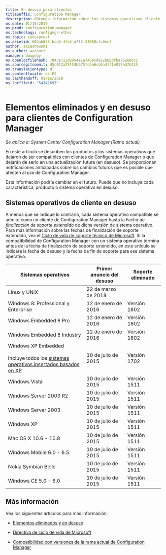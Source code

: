 ```yaml
---
title: En desuso para clientes
titleSuffix: Configuration Manager
description: Obtenga información sobre los sistemas operativos cliente que Configuration Manager ya no admite.
ms.date: 01/15/2019
ms.prod: configuration-manager
ms.technology: configmgr-other
ms.topic: conceptual
ms.assetid: 604ab835-bce3-4fe3-a7f3-3f059cfc0ecf
author: aczechowski
ms.author: aaroncz
manager: dougeby
ms.openlocfilehash: 784ce722d9854e1a7466cd922b65dfba762e8bc1
ms.sourcegitcommit: d5c013a29f53b975fe3a6cb0a41f1e817bd7b235
ms.translationtype: HT
ms.contentlocale: es-ES
ms.lasthandoff: 01/16/2019
ms.locfileid: "54342693"
---
```

# <a name="removed-and-deprecated-items-for-configuration-manager-clients"></a>Elementos eliminados y en desuso para clientes de Configuration Manager

*Se aplica a: System Center Configuration Manager (Rama actual)*

En este artículo se describen los productos y los sistemas operativos que dejaron de ser compatibles con clientes de Configuration Manager o que dejarán de serlo en una actualización futura (en desuso). Se proporcionan notificaciones anticipadas sobre los cambios futuros que es posible que afecten al uso de Configuration Manager.  

Esta información podría cambiar en el futuro. Puede que no incluya cada característica, producto o sistema operativo en desuso.  


## <a name="deprecated-client-operating-systems"></a>Sistemas operativos de cliente en desuso  

A menos que se indique lo contrario, cada sistema operativo compatible se admite como un cliente de Configuration Manager hasta la *Fecha de finalización de soporte extendido* de dicha versión de sistema operativo. Para más información sobre las fechas de finalización de soporte extendido, vea el [Ciclo de vida de soporte técnico de Microsoft](https://support.microsoft.com/lifecycle). Si la compatibilidad de Configuration Manager con un sistema operativo termina antes de la fecha de finalización de soporte extendido, en este artículo se indicará la fecha de desuso y la fecha de fin de soporte para ese sistema operativo.  

|**Sistemas operativos**|**Primer anuncio del desuso**|**Soporte eliminado**|  
|-|-|-|
|Linux y UNIX|22 de marzo de 2018||
|Windows 8: Professional y Enterprise|12 de enero de 2016|Versión 1802|
|Windows Embedded 8 Pro|12 de enero de 2016|Versión 1802|
|Windows Embedded 8 Industry|12 de enero de 2016|Versión 1802|
|Windows XP Embedded <br><br> Incluye todos los [sistemas operativos insertados basados en XP](/sccm/core/plan-design/configs/supported-operating-systems-for-clients-and-devices#windows-embedded-computers)|10 de julio de 2015|Versión 1702| 
|Windows Vista|10 de julio de 2015|Versión 1511| 
|Windows Server 2003 R2|10 de julio de 2015|Versión 1511|
|Windows Server 2003|10 de julio de 2015|Versión 1511|   
|Windows XP|10 de julio de 2015|Versión 1511|  
|Mac OS X  10.6 - 10.8|10 de julio de 2015|Versión 1511|  
|Windows Mobile 6.0 - 6.5|10 de julio de 2015|Versión 1511|  
|Nokia Symbian Belle|10 de julio de 2015|Versión 1511|  
|Windows CE 5.0 - 6.0|10 de julio de 2015|Versión 1511|  



## <a name="more-information"></a>Más información

Vea los siguientes artículos para más información:

- [Elementos eliminados y en desuso](/sccm/core/plan-design/changes/deprecated/removed-and-deprecated)  

- [Directiva de ciclo de vida de Microsoft](https://support.microsoft.com/lifecycle)  

- [Compatibilidad con versiones de la rama actual de Configuration Manager](/sccm/core/servers/manage/current-branch-versions-supported)  
